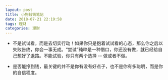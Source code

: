```yaml
---
layout: post
title: 小狗钱钱笔记
date: 2018-07-21 22:19:58
tags: 理财
categories: 理财
---
```


- 不是试试看，而是去切实行动！如果你只是抱着试试看的心态，那么你之后以失败告终，你会一事无成。“尝试”纯粹是一种借口，你还没有做，就已经给自己想好了退路。不能试验，你只有两个选择 -- 做或者不做。

- 是否能挣到钱，最关键的并不是你有没有好点子，也不是你有多聪明，而是你的自信程度。